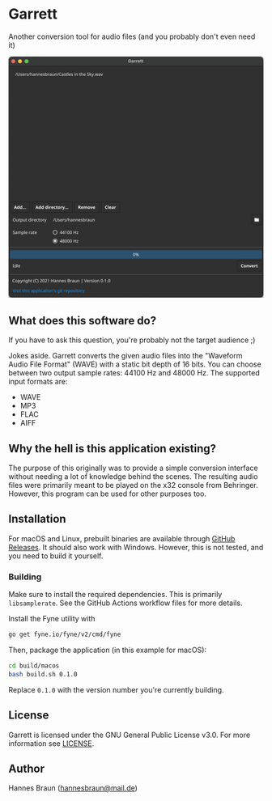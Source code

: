 # Garrett

Another conversion tool for audio files (and you probably don't even need it)

![Garrett's user interface](screenshot.png)

## What does this software do?

If you have to ask this question, you're probably not the target audience ;)

Jokes aside. Garrett converts the given audio files into the "Waveform Audio File Format" (WAVE) with a static bit depth of 16 bits.
You can choose between two output sample rates: 44100 Hz and 48000 Hz.
The supported input formats are:
- WAVE
- MP3
- FLAC
- AIFF

## Why the hell is this application existing?

The purpose of this originally was to provide a simple conversion interface without needing a lot of knowledge behind the scenes.
The resulting audio files were primarily meant to be played on the x32 console from Behringer. However, this program can be used for other purposes too.

## Installation

For macOS and Linux, prebuilt binaries are available through [GitHub Releases](https://github.com/hannesbraun/garrett/releases).
It should also work with Windows. However, this is not tested, and you need to build it yourself.

### Building

Make sure to install the required dependencies. This is primarily `libsamplerate`. See the GitHub Actions workflow files for more details.

Install the Fyne utility with

```bash
go get fyne.io/fyne/v2/cmd/fyne
```

Then, package the application (in this example for macOS):

```bash
cd build/macos
bash build.sh 0.1.0
```

Replace `0.1.0` with the version number you're currently building.

## License

Garrett is licensed under the GNU General Public License v3.0. For more information see [LICENSE](LICENSE "GNU General Public License v3.0").

## Author

Hannes Braun (hannesbraun@mail.de)
